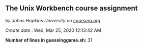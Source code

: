 ## The Unix Workbench course assignment

*by Johns Hopkins University on [coursera.org](https://www.coursera.org/)* 


*Create date* : Wed, Mar 25, 2020 12:13:42 AM

**Number of lines in guessinggame.sh:** 31
